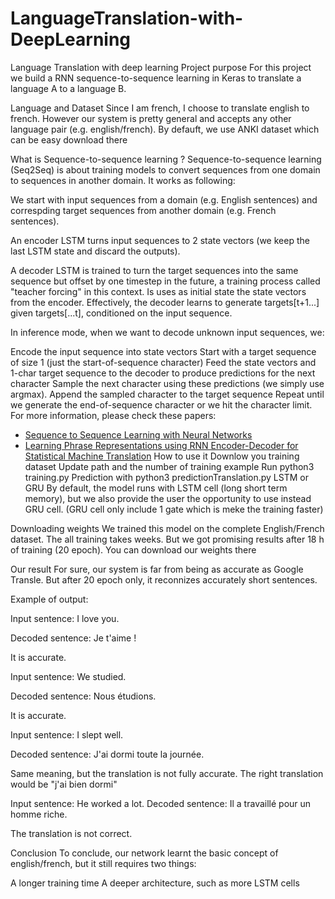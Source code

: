 # LanguageTranslation-with-DeepLearning
Language Translation with deep learning
Project purpose
For this project we build a RNN sequence-to-sequence learning in Keras to translate a language A to a language B.

Language and Dataset
Since I am french, I choose to translate english to french. However our system is pretty general and accepts any other language pair (e.g. english/french). By defauft, we use ANKI dataset which can be easy download there

What is Sequence-to-sequence learning ?
Sequence-to-sequence learning (Seq2Seq) is about training models to convert sequences from one domain to sequences in another domain. It works as following:

We start with input sequences from a domain (e.g. English sentences) and correspding target sequences from another domain (e.g. French sentences).

An encoder LSTM turns input sequences to 2 state vectors (we keep the last LSTM state and discard the outputs).

A decoder LSTM is trained to turn the target sequences into the same sequence but offset by one timestep in the future, a training process called "teacher forcing" in this context. Is uses as initial state the state vectors from the encoder. Effectively, the decoder learns to generate targets[t+1...] given targets[...t], conditioned on the input sequence.

In inference mode, when we want to decode unknown input sequences, we:

Encode the input sequence into state vectors
Start with a target sequence of size 1 (just the start-of-sequence character)
Feed the state vectors and 1-char target sequence to the decoder to produce predictions for the next character
Sample the next character using these predictions (we simply use argmax).
Append the sampled character to the target sequence
Repeat until we generate the end-of-sequence character or we hit the character limit.
For more information, please check these papers:

* [Sequence to Sequence Learning with Neural Networks](https://arxiv.org/abs/1409.3215)
* [Learning Phrase Representations using RNN Encoder-Decoder for Statistical Machine Translation](https://arxiv.org/abs/1406.1078)
How to use it
Downlow you training dataset
Update path and the number of training example
Run python3 training.py
Prediction with python3 predictionTranslation.py
LSTM or GRU
By default, the model runs with LSTM cell (long short term memory), but we also provide the user the opportunity to use instead GRU cell. (GRU cell only include 1 gate which is meke the training faster)

Downloading weights
We trained this model on the complete English/French dataset. The all training takes weeks. But we got promising results after 18 h of training (20 epoch). You can download our weights there

Our result
For sure, our system is far from being as accurate as Google Transle. But after 20 epoch only, it reconnizes accurately short sentences.

Example of output:

Input sentence: I love you.

Decoded sentence: Je t'aime !

It is accurate.

Input sentence: We studied.

Decoded sentence: Nous étudions.

It is accurate.

Input sentence: I slept well.

Decoded sentence: J'ai dormi toute la journée.

Same meaning, but the translation is not fully accurate. The right translation would be "j'ai bien dormi"

Input sentence: He worked a lot. Decoded sentence: Il a travaillé pour un homme riche.

The translation is not correct.

Conclusion
To conclude, our network learnt the basic concept of english/french, but it still requires two things:

A longer training time
A deeper architecture, such as more LSTM cells
